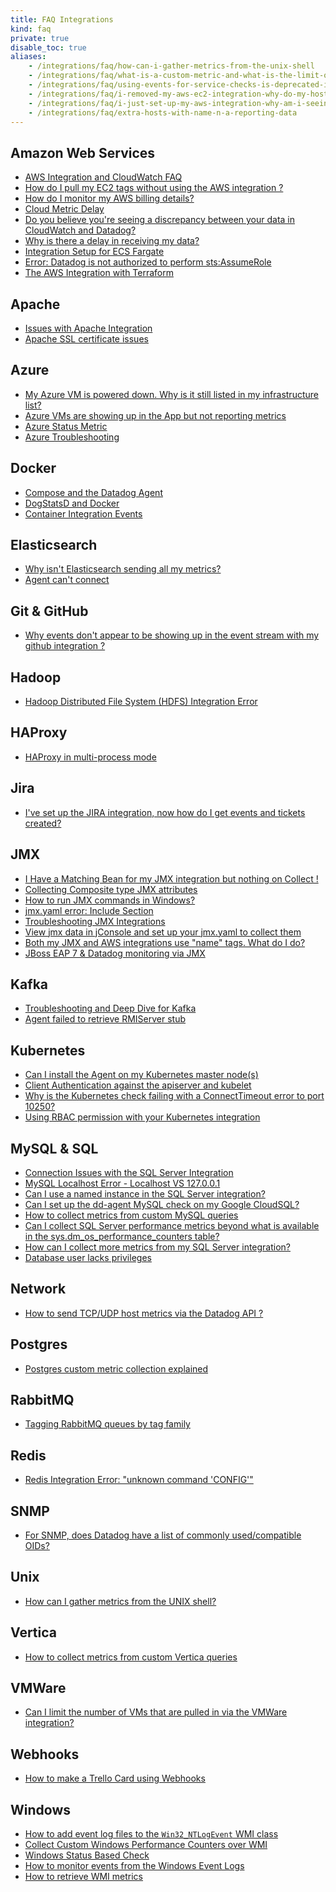 ```yaml
---
title: FAQ Integrations
kind: faq
private: true
disable_toc: true
aliases:
    - /integrations/faq/how-can-i-gather-metrics-from-the-unix-shell
    - /integrations/faq/what-is-a-custom-metric-and-what-is-the-limit-on-the-number-of-custom-metrics-i-can-have
    - /integrations/faq/using-events-for-service-checks-is-deprecated-in-favor-of-monitors
    - /integrations/faq/i-removed-my-aws-ec2-integration-why-do-my-hosts-still-have-aws-tags
    - /integrations/faq/i-just-set-up-my-aws-integration-why-am-i-seeing-duplicate-hosts
    - /integrations/faq/extra-hosts-with-name-n-a-reporting-data
---
```


## Amazon Web Services

* [AWS Integration and CloudWatch FAQ][1]
* [How do I pull my EC2 tags without using the AWS integration ?][2]
* [How do I monitor my AWS billing details?][3]
* [Cloud Metric Delay][4]
* [Do you believe you're seeing a discrepancy between your data in CloudWatch and Datadog?][5]
* [Why is there a delay in receiving my data?][6]
* [Integration Setup for ECS Fargate][7]
* [Error: Datadog is not authorized to perform sts:AssumeRole][8]
* [The AWS Integration with Terraform][9]

## Apache

* [Issues with Apache Integration][10]
* [Apache SSL certificate issues][11]

## Azure
* [My Azure VM is powered down. Why is it still listed in my infrastructure list?][12]
* [Azure VMs are showing up in the App but not reporting metrics][13]
* [Azure Status Metric][14]
* [Azure Troubleshooting][15]

## Docker

* [Compose and the Datadog Agent][16]
* [DogStatsD and Docker][17]
* [Container Integration Events][18]

## Elasticsearch

* [Why isn't Elasticsearch sending all my metrics?][19]
* [Agent can't connect][20]

## Git & GitHub

* [Why events don't appear to be showing up in the event stream with my github integration ?][21]

## Hadoop
* [Hadoop Distributed File System (HDFS) Integration Error][22]

## HAProxy

* [HAProxy in multi-process mode][23]

## Jira
* [I've set up the JIRA integration, now how do I get events and tickets created?][24]

## JMX

* [I Have a Matching Bean for my JMX integration but nothing on Collect !][25]
* [Collecting Composite type JMX attributes][26]
* [How to run JMX commands in Windows?][27]
* [jmx.yaml error: Include Section][28]
* [Troubleshooting JMX Integrations][29]
* [View jmx data in jConsole and set up your jmx.yaml to collect them][30]
* [Both my JMX and AWS integrations use "name" tags. What do I do?][31]
* [JBoss EAP 7 & Datadog monitoring via JMX][32]

## Kafka

* [Troubleshooting and Deep Dive for Kafka][33]
* [Agent failed to retrieve RMIServer stub][34]

## Kubernetes

* [Can I install the Agent on my Kubernetes master node(s)][35]
* [Client Authentication against the apiserver and kubelet][36]
* [Why is the Kubernetes check failing with a ConnectTimeout error to port 10250?][37]
* [Using RBAC permission with your Kubernetes integration][38]

## MySQL & SQL

* [Connection Issues with the SQL Server Integration][39]
* [MySQL Localhost Error - Localhost VS 127.0.0.1][40]
* [Can I use a named instance in the SQL Server integration?][41]
* [Can I set up the dd-agent MySQL check on my Google CloudSQL?][42]
* [How to collect metrics from custom MySQL queries][43]
* [Can I collect SQL Server performance metrics beyond what is available in the sys.dm_os_performance_counters table?][44]
* [How can I collect more metrics from my SQL Server integration?][45]
* [Database user lacks privileges][46]

## Network
* [How to send TCP/UDP host metrics via the Datadog API ?][47]

## Postgres
* [Postgres custom metric collection explained][48]

## RabbitMQ

* [Tagging RabbitMQ queues by tag family][49]

## Redis

* [Redis Integration Error: "unknown command 'CONFIG'"][50]

## SNMP

* [For SNMP, does Datadog have a list of commonly used/compatible OIDs?  ][51]

## Unix

* [How can I gather metrics from the UNIX shell?][52]

## Vertica

* [How to collect metrics from custom Vertica queries][53]

## VMWare

* [Can I limit the number of VMs that are pulled in via the VMWare integration?][54]

## Webhooks

* [How to make a Trello Card using Webhooks][55]

## Windows

* [How to add event log files to the `Win32_NTLogEvent` WMI class][56]
* [Collect Custom Windows Performance Counters over WMI][57]
* [Windows Status Based Check][58]
* [How to monitor events from the Windows Event Logs][59]
* [How to retrieve WMI metrics][60]

[1]: /integrations/faq/aws-integration-and-cloudwatch-faq
[2]: /integrations/faq/how-do-i-pull-my-ec2-tags-without-using-the-aws-integration
[3]: /integrations/faq/how-do-i-monitor-my-aws-billing-details
[4]: /integrations/faq/cloud-metric-delay
[5]: /integrations/faq/do-you-believe-you-re-seeing-a-discrepancy-between-your-data-in-cloudwatch-and-datadog
[6]: /integrations/faq/why-is-there-a-delay-in-receiving-my-data
[7]: /integrations/faq/integration-setup-ecs-fargate
[8]: /integrations/faq/error-datadog-not-authorized-sts-assume-role
[9]: /integrations/faq/aws-integration-with-terraform
[10]: /integrations/faq/issues-with-apache-integration
[11]: /integrations/faq/apache-ssl-certificate-issues
[12]: /integrations/faq/my-azure-vm-is-powered-down-why-is-it-still-listed-in-my-infrastructure-list
[13]: /integrations/faq/azure-vms-are-showing-up-in-the-app-but-not-reporting-metrics
[14]: /integrations/faq/azure-status-metric
[15]: /integrations/faq/azure-troubleshooting
[16]: /integrations/faq/compose-and-the-datadog-agent
[17]: /integrations/faq/dogstatsd-and-docker
[18]: /integrations/faq/container-integration-event
[19]: /integrations/faq/why-isn-t-elasticsearch-sending-all-my-metrics
[20]: /integrations/faq/elastic-agent-can-t-connect
[21]: /integrations/faq/why-events-don-t-appear-to-be-showing-up-in-the-event-stream-with-my-github-integration
[22]: /integrations/faq/hadoop-distributed-file-system-hdfs-integration-error
[23]: /integrations/faq/haproxy-multi-process
[24]: /integrations/faq/i-ve-set-up-the-jira-integration-now-how-do-i-get-events-and-tickets-created
[25]: /integrations/faq/i-have-a-matching-bean-for-my-jmx-integration-but-nothing-on-collect
[26]: /integrations/faq/collecting-composite-type-jmx-attributes
[27]: /integrations/faq/how-to-run-jmx-commands-in-windows
[28]: /integrations/faq/jmx-yaml-error-include-section
[29]: /integrations/faq/troubleshooting-jmx-integrations
[30]: /integrations/faq/view-jmx-data-in-jconsole-and-set-up-your-jmx-yaml-to-collect-them
[31]: /integrations/faq/both-my-jmx-and-aws-integrations-use-name-tags-what-do-i-do
[32]: /integrations/faq/jboss-eap-7-datadog-monitoring-via-jmx
[33]: /integrations/faq/troubleshooting-and-deep-dive-for-kafka
[34]: /integrations/faq/agent-failed-to-retrieve-rmierver-stub
[35]: /integrations/faq/can-i-install-the-agent-on-my-kubernetes-master-node-s
[36]: /integrations/faq/client-authentication-against-the-apiserver-and-kubelet
[37]: /integrations/faq/why-is-the-kubernetes-check-failing-with-a-connecttimeout-error-to-port-10250
[38]: /integrations/faq/using-rbac-permission-with-your-kubernetes-integration
[39]: /integrations/faq/connection-issues-with-the-sql-server-integration
[40]: /integrations/faq/mysql-localhost-error-localhost-vs-127-0-0-1
[41]: /integrations/faq/can-i-use-a-named-instance-in-the-sql-server-integration
[42]: /integrations/faq/can-i-set-up-the-dd-agent-mysql-check-on-my-google-cloudsql
[43]: /integrations/faq/how-to-collect-metrics-from-custom-mysql-queries
[44]: /integrations/faq/can-i-collect-sql-server-performance-metrics-beyond-what-is-available-in-the-sys-dm-os-performance-counters-table-try-wmi
[45]: /integrations/faq/how-can-i-collect-more-metrics-from-my-sql-server-integration
[46]: /integrations/faq/database-user-lacks-privileges
[47]: /integrations/faq/how-to-send-tcp-udp-host-metrics-via-the-datadog-api
[48]: /integrations/faq/postgres-custom-metric-collection-explained
[49]: /integrations/faq/tagging-rabbitmq-queues-by-tag-family
[50]: /integrations/faq/redis-integration-error-unknown-command-config
[51]: /integrations/faq/for-snmp-does-datadog-have-a-list-of-commonly-used-compatible-oids
[52]: https://github.com/DataDog/Miscellany/tree/master/custom_check_shell
[53]: /integrations/faq/how-to-collect-metrics-from-custom-vertica-queries
[54]: /integrations/faq/can-i-limit-the-number-of-vms-that-are-pulled-in-via-the-vmware-integration
[55]: /integrations/faq/how-to-make-trello-card-using-webhooks
[56]: /integrations/faq/how-to-add-event-log-files-to-the-win32-ntlogevent-wmi-class
[57]: /integrations/faq/collect-custom-windows-performance-counters-over-wmi
[58]: /integrations/faq/windows-status-based-check
[59]: /integrations/faq/how-to-monitor-events-from-the-windows-event-logs
[60]: /integrations/faq/how-to-retrieve-wmi-metrics
